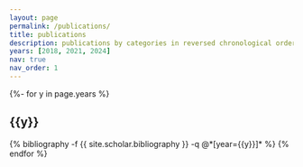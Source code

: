 ```yaml
---
layout: page
permalink: /publications/
title: publications
description: publications by categories in reversed chronological order. generated by jekyll-scholar.
years: [2018, 2021, 2024]
nav: true
nav_order: 1
---
```

<!-- _pages/publications.md -->
<div class="publications">

{%- for y in page.years %}
  <h2 class="year">{{y}}</h2>
  {% bibliography -f {{ site.scholar.bibliography }} -q @*[year={{y}}]* %}
{% endfor %}

</div>
